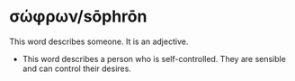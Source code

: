# σώφρων/sōphrōn
This word describes someone. It is an adjective.
* This word describes a person who is self-controlled. They are sensible and can control their desires.
